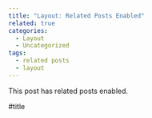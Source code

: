 ```yaml
---
title: "Layout: Related Posts Enabled"
related: true
categories:
  - Layout
  - Uncategorized
tags:
  - related posts
  - layout
---
```


This post has related posts enabled.


#title
